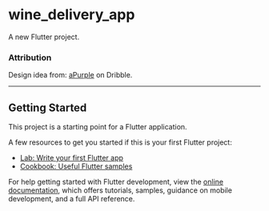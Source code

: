 # wine_delivery_app

A new Flutter project.

### Attribution

Design idea from: [aPurple](https://dribbble.com/shots/14095115-Beer-Delivery-App-UI) on Dribble.

---


## Getting Started

This project is a starting point for a Flutter application.

A few resources to get you started if this is your first Flutter project:

- [Lab: Write your first Flutter app](https://docs.flutter.dev/get-started/codelab)
- [Cookbook: Useful Flutter samples](https://docs.flutter.dev/cookbook)

For help getting started with Flutter development, view the
[online documentation](https://docs.flutter.dev/), which offers tutorials,
samples, guidance on mobile development, and a full API reference.
